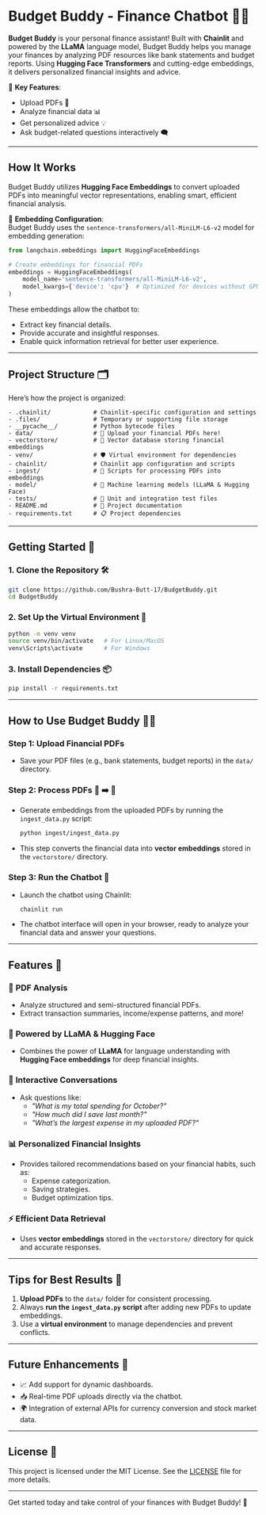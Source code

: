 # Budget Buddy - Finance Chatbot 💸🤖

**Budget Buddy** is your personal finance assistant! Built with **Chainlit** and powered by the **LLaMA** language model, Budget Buddy helps you manage your finances by analyzing PDF resources like bank statements and budget reports. Using **Hugging Face Transformers** and cutting-edge embeddings, it delivers personalized financial insights and advice.  

🚀 **Key Features**:  
- Upload PDFs 📄  
- Analyze financial data 📊  
- Get personalized advice 💡  
- Ask budget-related questions interactively 🗨️  

---

## **How It Works**

Budget Buddy utilizes **Hugging Face Embeddings** to convert uploaded PDFs into meaningful vector representations, enabling smart, efficient financial analysis.  

🔧 **Embedding Configuration**:  
Budget Buddy uses the `sentence-transformers/all-MiniLM-L6-v2` model for embedding generation:  

```python
from langchain.embeddings import HuggingFaceEmbeddings

# Create embeddings for financial PDFs
embeddings = HuggingFaceEmbeddings(
    model_name='sentence-transformers/all-MiniLM-L6-v2',
    model_kwargs={'device': 'cpu'}  # Optimized for devices without GPU
)
```

These embeddings allow the chatbot to:  
- Extract key financial details.  
- Provide accurate and insightful responses.  
- Enable quick information retrieval for better user experience.

---

## **Project Structure** 🗂️

Here’s how the project is organized:  

```
- .chainlit/            # Chainlit-specific configuration and settings
- .files/               # Temporary or supporting file storage
- __pycache__/          # Python bytecode files
- data/                 # 📂 Upload your financial PDFs here!
- vectorstore/          # 🧠 Vector database storing financial embeddings
- venv/                 # 🛡️ Virtual environment for dependencies
- chainlit/             # Chainlit app configuration and scripts
- ingest/               # 📜 Scripts for processing PDFs into embeddings
- model/                # 🤖 Machine learning models (LLaMA & Hugging Face)
- tests/                # 🧪 Unit and integration test files
- README.md             # 📖 Project documentation
- requirements.txt      # 📋 Project dependencies
```

---

## **Getting Started** 🚀

### 1. **Clone the Repository** 🛠️
```bash
git clone https://github.com/Bushra-Butt-17/BudgetBuddy.git
cd BudgetBuddy
```

### 2. **Set Up the Virtual Environment** 🐍
```bash
python -m venv venv
source venv/bin/activate   # For Linux/MacOS
venv\Scripts\activate      # For Windows
```

### 3. **Install Dependencies** 📦
```bash
pip install -r requirements.txt
```

---

## **How to Use Budget Buddy** 🤖💬

### Step 1: Upload Financial PDFs  
   - Save your PDF files (e.g., bank statements, budget reports) in the `data/` directory.  

### Step 2: Process PDFs 📜 ➡️ 🧠  
   - Generate embeddings from the uploaded PDFs by running the `ingest_data.py` script:  
     ```bash
     python ingest/ingest_data.py
     ```
   - This step converts the financial data into **vector embeddings** stored in the `vectorstore/` directory.  

### Step 3: Run the Chatbot 💬  
   - Launch the chatbot using Chainlit:  
     ```bash
     chainlit run
     ```
   - The chatbot interface will open in your browser, ready to analyze your financial data and answer your questions.

---

## **Features** 🌟

### 📝 **PDF Analysis**  
- Analyze structured and semi-structured financial PDFs.  
- Extract transaction summaries, income/expense patterns, and more!  

### 🧠 **Powered by LLaMA & Hugging Face**  
- Combines the power of **LLaMA** for language understanding with **Hugging Face embeddings** for deep financial insights.  

### 💬 **Interactive Conversations**  
- Ask questions like:  
  - *"What is my total spending for October?"*  
  - *"How much did I save last month?"*  
  - *"What’s the largest expense in my uploaded PDF?"*  

### 📊 **Personalized Financial Insights**  
- Provides tailored recommendations based on your financial habits, such as:  
  - Expense categorization.  
  - Saving strategies.  
  - Budget optimization tips.

### ⚡ **Efficient Data Retrieval**  
- Uses **vector embeddings** stored in the `vectorstore/` directory for quick and accurate responses.  

---

## **Tips for Best Results** 🎯

1. **Upload PDFs** to the `data/` folder for consistent processing.  
2. Always **run the `ingest_data.py` script** after adding new PDFs to update embeddings.  
3. Use a **virtual environment** to manage dependencies and prevent conflicts.  

---

## **Future Enhancements** 🔮

- 📈 Add support for dynamic dashboards.  
- 📥 Real-time PDF uploads directly via the chatbot.  
- 🌍 Integration of external APIs for currency conversion and stock market data.  

---

## **License** 📄

This project is licensed under the MIT License. See the [LICENSE](LICENSE) file for more details.  

---

Get started today and take control of your finances with Budget Buddy! 💸
